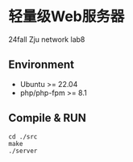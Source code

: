 # 轻量级Web服务器
24fall Zju network lab8

## Environment
- Ubuntu >= 22.04
- php/php-fpm >= 8.1

## Compile & RUN
```
cd ./src
make
./server
```


